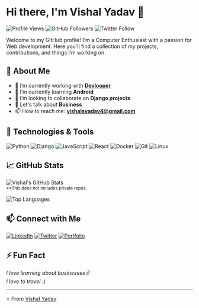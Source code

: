 # Hi there, I'm Vishal Yadav 👋

![Profile Views](https://komarev.com/ghpvc/?username=VishalYadavGit&color=blue)
![GitHub Followers](https://img.shields.io/github/followers/VishalYadavGit?label=Follow&style=social)
![Twitter Follow](https://img.shields.io/twitter/follow/Vishal_Yadav_XD?style=social)

Welcome to my GitHub profile! I'm a Computer Enthusiast with a passion for Web development. Here you'll find a collection of my projects, contributions, and things I’m working on.

## 🌱 About Me

- 🔭 I’m currently working with **[Devlooper](https://devlooper.me)**
- 🌱 I’m currently learning **Android**
- 👯 I’m looking to collaborate on **Django projects**
- 💬 Let's talk about **Business**
- 📫 How to reach me: **[vishalsyadav4@gmail.com](mailto:vishalsyadav4@gmail.com)**

## 🔧 Technologies & Tools

![Python](https://img.shields.io/badge/-Python-333333?style=flat&logo=python)
![Django](https://img.shields.io/badge/-Django-333333?style=flat&logo=django)
![JavaScript](https://img.shields.io/badge/-JavaScript-333333?style=flat&logo=javascript)
![React](https://img.shields.io/badge/-React-333333?style=flat&logo=react)
![Docker](https://img.shields.io/badge/-Docker-333333?style=flat&logo=docker)
![Git](https://img.shields.io/badge/-Git-333333?style=flat&logo=git)
![Linux](https://img.shields.io/badge/-Linux-333333?style=flat&logo=linux)

## 📈 GitHub Stats

![Vishal's GitHub Stats](https://github-readme-stats.vercel.app/api?username=VishalYadavGit&show_icons=true&hide_border=true&count_private=true&theme=radical)<br>
<small>**This does not includes private repos.</small>

![Top Languages](https://github-readme-stats.vercel.app/api/top-langs/?username=VishalYadavGit&layout=compact&hide_border=true&theme=radical)

## 📫 Connect with Me

[![LinkedIn](https://img.shields.io/badge/-LinkedIn-0e76a8?style=flat&logo=Linkedin&logoColor=white)](https://www.linkedin.com/in/vishal-yadav-b63480258/)
[![Twitter](https://img.shields.io/badge/-Twitter-1DA1F2?style=flat&logo=Twitter&logoColor=white)](https://twitter.com/Vishal_Yadav_XD)
[![Portfolio](https://img.shields.io/badge/-Portfolio-000000?style=flat&logo=Wordpress&logoColor=white)](https://vishalyadav.tech)

## ⚡ Fun Fact

*I love learning about businesses✌️*<br>
*I love to travel :)*

---

⭐️ From [Vishal Yadav](https://github.com/VishalYadavGit)
